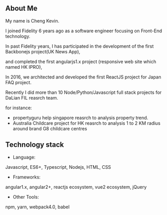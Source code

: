 ## About Me
My name is Cheng Kevin. 

I joined Fidelity 6 years ago as a software engineer focusing on Front-End technology.

In past Fidelity years, I has participated in the development of the first Backbonejs project(UK News App),

and completed the first angularjs1.x project (responsive web site which named HK IPRO),

In 2016, we architected and developed the first ReactJS project for Japan FAQ project.

Recently I did more than 10 Node/Python/Javascript full stack projects for DaLian FIL reasrch team.

for instance: 
- propertyguru help singapore reasrch to analysis property trend. 
- Australia Childcare project for HK reasrch to analysis 1 to 2 KM radius around brand G8 childcare centres


## Technology stack

- Language:

Javascript, ES6+, Typescript, Nodejs, HTML, CSS

- Frameworks:

angular1.x, angular2+, reactjs ecosystem, vue2 ecosystem, jQuery

- Other Tools:

npm, yarn, webpack4.0, babel